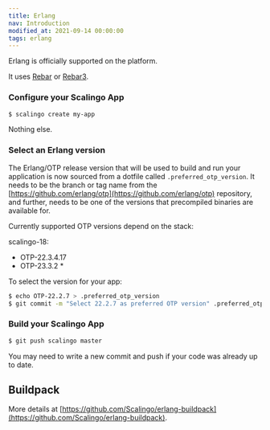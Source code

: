 ```yaml
---
title: Erlang
nav: Introduction
modified_at: 2021-09-14 00:00:00
tags: erlang
---
```


Erlang is officially supported on the platform.

It uses [Rebar](https://github.com/rebar/rebar) or
[Rebar3](https://github.com/rebar/rebar3).

### Configure your Scalingo App

```bash
$ scalingo create my-app
```

Nothing else.

### Select an Erlang version

The Erlang/OTP release version that will be used to build and run your
application is now sourced from a dotfile called `.preferred_otp_version`. It
needs to be the branch or tag name from the
[https://github.com/erlang/otp](https://github.com/erlang/otp) repository, and
further, needs to be one of the versions that precompiled binaries are available
for.

Currently supported OTP versions depend on the stack:

scalingo-18:

* OTP-22.3.4.17
* OTP-23.3.2 *

To select the version for your app:

```bash
$ echo OTP-22.2.7 > .preferred_otp_version
$ git commit -m "Select 22.2.7 as preferred OTP version" .preferred_otp_version
```

### Build your Scalingo App

```bash
$ git push scalingo master
```

You may need to write a new commit and push if your code was already up to date.

## Buildpack

More details at
[https://github.com/Scalingo/erlang-buildpack](https://github.com/Scalingo/erlang-buildpack).
